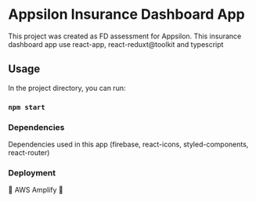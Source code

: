 # Appsilon Insurance Dashboard App 

This project was created as FD assessment for Appsilon. This insurance dashboard app use react-app, react-reduxt@toolkit and typescript

## Usage

In the project directory, you can run: 

### `npm start`

### Dependencies

Dependencies used in this app (firebase, react-icons, styled-components, react-router)

### Deployment

🚀 AWS Amplify 💫
